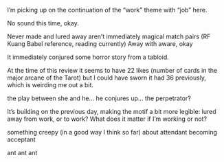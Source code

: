 I’m picking up on the continuation of the “work” theme with “job” here.

No sound this time, okay. 

Never made and lured away aren’t immediately magical match pairs (RF Kuang Babel reference, reading currently) Away with aware, okay

It immediately conjured some horror story from a tabloid. 

At the time of this review it seems to have 22 likes (number of cards in the major arcane of the Tarot) but I could have sworn it had 36 previously, which is weirding me out a bit.

the play between she and he… he conjures up… the perpetrator?

It’s building on the previous day, making the motif a bit more legible: lured away from work, or to work? What does it matter if I’m working or not?

something creepy (in a good way I think so far) about attendant becoming acceptant

ant ant ant